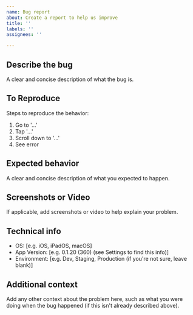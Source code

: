 ```yaml
---
name: Bug report
about: Create a report to help us improve
title: ''
labels: ''
assignees: ''

---
```


## Describe the bug
A clear and concise description of what the bug is.

## To Reproduce
Steps to reproduce the behavior:
1. Go to '...'
2. Tap '...'
3. Scroll down to '...'
4. See error

## Expected behavior
A clear and concise description of what you expected to happen.

## Screenshots or Video
If applicable, add screenshots or video to help explain your problem.

## Technical info
 - OS: [e.g. iOS, iPadOS, macOS]
 - App Version: [e.g. 0.1.20 (360) (see Settings to find this info)]
 - Environment: [e.g. Dev, Staging, Production (if you're not sure, leave blank)]

## Additional context
Add any other context about the problem here, such as what you were doing when the bug happened (if this isn't already described above).
